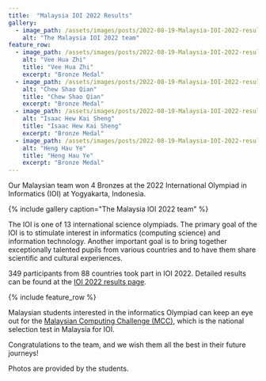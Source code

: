 ```yaml
---
title:  "Malaysia IOI 2022 Results"
gallery:
  - image_path: /assets/images/posts/2022-08-19-Malaysia-IOI-2022-results/IOI-2022-team.jpg
    alt: "The Malaysia IOI 2022 team"
feature_row:
  - image_path: /assets/images/posts/2022-08-19-Malaysia-IOI-2022-results/Vee Hua Zhi.jpg
    alt: "Vee Hua Zhi"
    title: "Vee Hua Zhi"
    excerpt: "Bronze Medal"
  - image_path: /assets/images/posts/2022-08-19-Malaysia-IOI-2022-results/Chew Shao Qian.jpg
    alt: "Chew Shao Qian"
    title: "Chew Shao Qian"
    excerpt: "Bronze Medal"
  - image_path: /assets/images/posts/2022-08-19-Malaysia-IOI-2022-results/Isaac Hew Kai Sheng.jpg
    alt: "Isaac Hew Kai Sheng"
    title: "Isaac Hew Kai Sheng"
    excerpt: "Bronze Medal"
  - image_path: /assets/images/posts/2022-08-19-Malaysia-IOI-2022-results/Heng Hau Ye.jpg
    alt: "Heng Hau Ye"
    title: "Heng Hau Ye"
    excerpt: "Bronze Medal"
---
```


Our Malaysian team won 4 Bronzes at the 2022 International Olympiad in Informatics (IOI) at Yogyakarta, Indonesia.

{% include gallery caption="The Malaysia IOI 2022 team" %}

The IOI is one of 13 international science olympiads. The primary goal of the IOI is to stimulate interest in informatics (computing science) and information technology. Another important goal is to bring together exceptionally talented pupils from various countries and to have them share scientific and cultural experiences.

349 participants from 88 countries took part in IOI 2022. Detailed results can be found at the [IOI 2022 results page](https://stats.ioinformatics.org/results/2022).

{% include feature_row %}

Malaysian students interested in the informatics Olympiad can keep an eye out for the [Malaysian Computing Challenge (MCC)](/ioi/), which is the national selection test in Malaysia for IOI.

Congratulations to the team, and we wish them all the best in their future journeys!

Photos are provided by the students.
